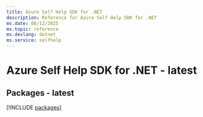 ```yaml
---
title: Azure Self Help SDK for .NET
description: Reference for Azure Self Help SDK for .NET
ms.date: 06/12/2025
ms.topic: reference
ms.devlang: dotnet
ms.service: selfhelp
---
```

# Azure Self Help SDK for .NET - latest
## Packages - latest
[!INCLUDE [packages](self-help-index.md)]